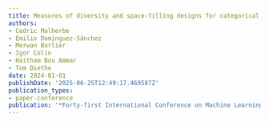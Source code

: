 ```yaml
---
title: Measures of diversity and space-filling designs for categorical data
authors:
- Cedric Malherbe
- Emilio Domı́nguez-Sánchez
- Merwan Barlier
- Igor Colin
- Haitham Bou Ammar
- Tom Diethe
date: 2024-01-01
publishDate: '2025-06-25T12:49:17.469587Z'
publication_types:
- paper-conference
publication: '*Forty-first International Conference on Machine Learning*'
---
```

